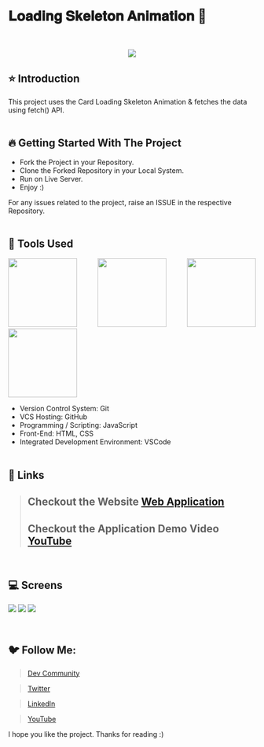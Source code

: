# 𝐋𝐨𝐚𝐝𝐢𝐧𝐠 𝐒𝐤𝐞𝐥𝐞𝐭𝐨𝐧 𝐀𝐧𝐢𝐦𝐚𝐭𝐢𝐨𝐧 🚀

<br/>
<p align="center">
<img src="https://user-images.githubusercontent.com/76626529/152152880-0991c407-3f10-4952-8b72-50f613a10c65.jpg">
</p>

## ⭐ Introduction

This project uses the Card Loading Skeleton Animation & fetches the data using fetch() API.
<br/>
<br/>

## 🔥 Getting Started With The Project

-  Fork the Project in your Repository.
-  Clone the Forked Repository in your Local System.
-  Run on Live Server.
-  Enjoy :)

For any issues related to the project, raise an ISSUE in the respective Repository.
<br/>
<br/>

## 🔨 Tools Used

<p align="justify">
<img height="140" width="140" src="https://www.w3.org/html/logo/downloads/HTML5_Logo_256.png">
<img height="140" width="140" src="https://logodix.com/logo/470309.png">
<img height="140" width="140" src="https://upload.wikimedia.org/wikipedia/commons/6/6a/JavaScript-logo.png">
<img height="140" width="140" src="https://code.visualstudio.com/assets/apple-touch-icon.png">
</p>

-  Version Control System: Git
-  VCS Hosting: GitHub
-  Programming / Scripting: JavaScript
-  Front-End: HTML, CSS
-  Integrated Development Environment: VSCode
   <br/>
   <br/>

## 🔗 Links

> ## Checkout the Website [Web Application](https://ayush-kanduri.github.io/Loading-Animation-and-Fetch-Data-using-FetchAPI)
>
> ## Checkout the Application Demo Video [YouTube](https://youtu.be/Cju_AYHgbF0)

 <br/>
 
## 💻 Screens

<p align="justify">
<img src="https://user-images.githubusercontent.com/76626529/152152880-0991c407-3f10-4952-8b72-50f613a10c65.jpg">
<img src="https://user-images.githubusercontent.com/76626529/152152931-f7328adb-fbc9-474f-b943-d4c03ba5ab06.jpg">
<img src="https://user-images.githubusercontent.com/76626529/152152936-3a2fe8c2-d06b-4677-ba22-d5b44fdde67f.jpg">
</p>
<br/>

## 🐦 Follow Me:

> [Dev Community](https://dev.to/ayushkanduri)

> [Twitter](https://twitter.com/ayush_codes)

> [LinkedIn](https://www.linkedin.com/in/ayushkanduri/)

> [YouTube](https://www.youtube.com/channel/UC6c1ajC_2jF7wQp7Y13t2bg)

I hope you like the project. Thanks for reading :)

